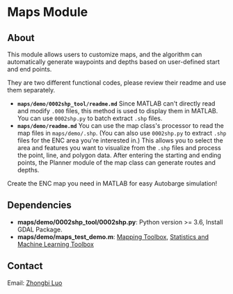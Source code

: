 # Maps Module

## About
 This module allows users to customize maps, and the algorithm can automatically generate waypoints and depths based on user-defined start and end points.
 
 They are two different functional codes, please review their readme and use them separately.
 
 - **`maps/demo/0002shp_tool/readme.md`** Since MATLAB can't directly read and modify `.000` files, this method is used to display them in MATLAB. You can use `0002shp.py` to batch extract `.shp` files.
 - **`maps/demo/readme.md`** You can use the map class's processor to read the map files in `maps/demo/.shp`. (You can also use `0002shp.py` to extract `.shp` files for the ENC area you're interested in.) This allows you to select the area and features you want to visualize from the `.shp` files and process the point, line, and polygon data. After entering the starting and ending points, the Planner module of the map class can generate routes and depths.
 
 Create the ENC map you need in MATLAB for easy Autobarge simulation!

## Dependencies
- **maps/demo/0002shp_tool/0002shp.py**: Python version >= 3.6, Install GDAL Package.
- **maps/demo/maps_test_demo.m**: [Mapping Toolbox](https://de.mathworks.com/products/mapping.html), [Statistics and Machine Learning Toolbox](https://se.mathworks.com/products/statistics.html)

## Contact
Email: [Zhongbi Luo](mailto:zhongbi.luo@kuleuven.be)
